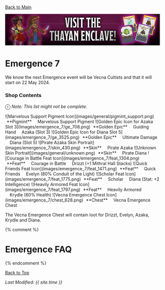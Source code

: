 [Back to Main](index.md)

![Emergence 7 Banner](images/emergence_7/banner.png)

# Emergence 7

We know the next Emergence event will be Vecna Cultists and that it will start on 22 May 2024.

### Shop Contents

<span style="font-size:1.2em;">ⓘ</span> *Note: This list might not be complete.*

<span class="emergenceShopTableRow">
    <span class="emergenceShopTableItem">
        <span class="emergenceShopTableIcon">
            ![Marvelous Support Pigment Icon](images/general/pigmint_support.png)
        </span>
        <span class="emergenceShopTableTextColumn">
            <span style="margin-left:5px">**Pigmint**</span>
            <span style="margin-left:15px">Marvelous Support Pigment</span>
        </span>
    </span>
    <span class="emergenceShopTableItem">
        <span class="emergenceShopTableIcon">
            ![Golden Epic Icon for Azaka Slot 3](images/emergence_7/ge_708.png)
        </span>
        <span class="emergenceShopTableTextColumn">
            <span style="margin-left:5px">**Golden Epic**</span>
            <span style="margin-left:15px">Guiding Hand</span>
            <span style="margin-left:15px">Azaka (Slot 3)</span>
        </span>
    </span>
    <span class="emergenceShopTableItem">
        <span class="emergenceShopTableIcon">
            ![Golden Epic Icon for Diana Slot 5](images/emergence_7/ge_3525.png)
        </span>
        <span class="emergenceShopTableTextColumn">
            <span style="margin-left:5px">**Golden Epic**</span>
            <span style="margin-left:15px">Ultimate Damage</span>
            <span style="margin-left:15px">Diana (Slot 5)</span>
        </span>
    </span>
    <span class="emergenceShopTableItem">
        <span class="emergenceShopTableIcon">
            ![Pirate Azaka Skin Portrait](images/emergence_7/skin_430.png)
        </span>
        <span class="emergenceShopTableTextColumn">
            <span style="margin-left:5px">**Skin**</span>
            <span style="margin-left:15px">Pirate Azaka</span>
        </span>
    </span>
    <span class="emergenceShopTableItem">
        <span class="emergenceShopTableIcon">
            ![Unknown Skin Portrait](images/general/unknown.png)
        </span>
        <span class="emergenceShopTableTextColumn">
            <span style="margin-left:5px">**Skin**</span>
            <span style="margin-left:15px">Pirate Diana</span>
        </span>
    </span>
    <span class="emergenceShopTableItem">
        <span class="emergenceShopTableIcon">
            <span class="emergenceShopFeatIcon3">![Courage in Battle Feat Icon](images/emergence_7/feat_1304.png)</span>
        </span>
        <span class="emergenceShopTableTextColumn">
            <span style="margin-left:5px">**Feat**</span>
            <span style="margin-left:15px">Courage in Battle</span>
            <span style="margin-left:15px">Drizzt (+1 Mithral Hall Stacks)</span>
        </span>
    </span>
    <span class="emergenceShopTableItem">
        <span class="emergenceShopTableIcon">
            <span class="emergenceShopFeatIcon4">![Quick Friends Feat Icon](images/emergence_7/feat_1471.png)</span>
        </span>
        <span class="emergenceShopTableTextColumn">
            <span style="margin-left:5px">**Feat**</span>
            <span style="margin-left:15px">Quick Friends</span>
            <span style="margin-left:15px">Evelyn (80% Conduit of the Light)</span>
        </span>
    </span>
    <span class="emergenceShopTableItem">
        <span class="emergenceShopTableIcon">
            <span class="emergenceShopFeatIcon4">![Scholar Feat Icon](images/emergence_7/feat_1775.png)</span>
        </span>
        <span class="emergenceShopTableTextColumn">
            <span style="margin-left:5px">**Feat**</span>
            <span style="margin-left:15px">Scholar</span>
            <span style="margin-left:15px">Diana (Stat: +2 Intelligence)</span>
        </span>
    </span>
    <span class="emergenceShopTableItem">
        <span class="emergenceShopTableIcon">
            <span class="emergenceShopFeatIcon4">![Heavily Armored Feat Icon](images/emergence_7/feat_1797.png)</span>
        </span>
        <span class="emergenceShopTableTextColumn">
            <span style="margin-left:5px">**Feat**</span>
            <span style="margin-left:15px">Heavily Armored</span>
            <span style="margin-left:15px">Krydle (60% Health)</span>
        </span>
    </span>
    <span class="emergenceShopTableItem">
        <span class="emergenceShopTableIcon">
            ![Vecna Emergence Chest Icon](images/emergence_7/chest_628.png)
        </span>
        <span class="emergenceShopTableTextColumn">
            <span style="margin-left:5px">**Chest**</span>
            <span style="margin-left:15px">Vecna Emergence Chest</span>
        </span>
    </span>
</span>

The Vecna Emergence Chest will contain loot for Drizzt, Evelyn, Azaka, Krydle and Diana.

{% comment %}
# Emergence FAQ


{% endcomment %}

[Back to Top](#top)

*Last Modified: {{ site.time }}*